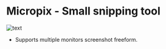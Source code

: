 # Micropix - Small snipping tool

![text](https://cdn.discordapp.com/attachments/470313147400716320/544107407257894922/unknown.png)

* Supports multiple monitors screenshot freeform.
